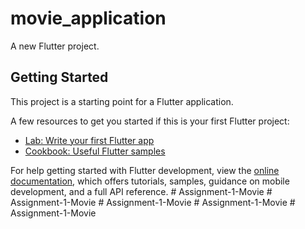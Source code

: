 # movie_application

A new Flutter project.

## Getting Started

This project is a starting point for a Flutter application.

A few resources to get you started if this is your first Flutter project:

- [Lab: Write your first Flutter app](https://docs.flutter.dev/get-started/codelab)
- [Cookbook: Useful Flutter samples](https://docs.flutter.dev/cookbook)

For help getting started with Flutter development, view the
[online documentation](https://docs.flutter.dev/), which offers tutorials,
samples, guidance on mobile development, and a full API reference.
#   A s s i g n m e n t - 1 - M o v i e  
 #   A s s i g n m e n t - 1 - M o v i e  
 #   A s s i g n m e n t - 1 - M o v i e  
 #   A s s i g n m e n t - 1 - M o v i e  
 #   A s s i g n m e n t - 1 - M o v i e  
 